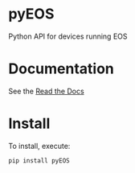 pyEOS
=====

Python API for devices running EOS

Documentation
=============

See the [Read the Docs](https://pyeos.readthedocs.io)

Install
=======

To install, execute:

``
   pip install pyEOS
``
